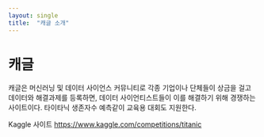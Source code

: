 ```yaml
---
layout: single
title:  "캐글 소개"
---
```


# 캐글

캐글은 머신러닝 및 데이터 사이언스 커뮤니티로 각종 기업이나 단체들이 상금을 걸고 데이터와 해결과제를 등록하면, 데이터 사이언티스트들이 이를 해결하기 위해 경쟁하는 사이트이다.
타이타닉 생존자수 예측같이 교육용 대회도 지원한다.


Kaggle 사이트
https://www.kaggle.com/competitions/titanic


